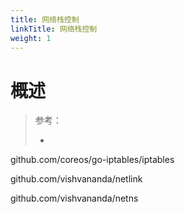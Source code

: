 ```yaml
---
title: 网络栈控制
linkTitle: 网络栈控制
weight: 1
---
```


# 概述

> 参考：
>
> - 

github.com/coreos/go-iptables/iptables

github.com/vishvananda/netlink

github.com/vishvananda/netns

